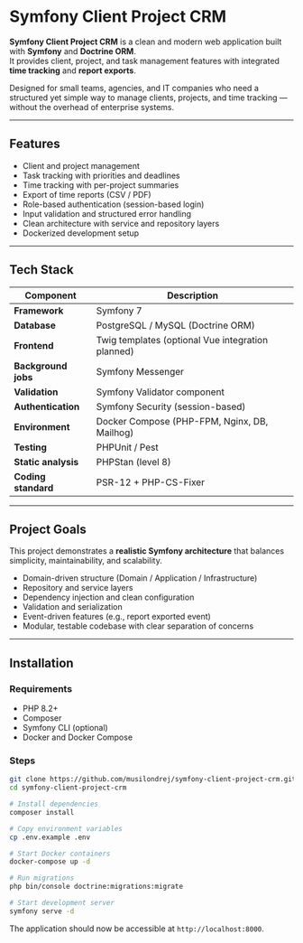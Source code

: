 # Symfony Client Project CRM

**Symfony Client Project CRM** is a clean and modern web application built with **Symfony** and **Doctrine ORM**.  
It provides client, project, and task management features with integrated **time tracking** and **report exports**.  

Designed for small teams, agencies, and IT companies who need a structured yet simple way to manage clients, projects, and time tracking — without the overhead of enterprise systems.

---

## Features

- Client and project management  
- Task tracking with priorities and deadlines  
- Time tracking with per-project summaries  
- Export of time reports (CSV / PDF)  
- Role-based authentication (session-based login)  
- Input validation and structured error handling  
- Clean architecture with service and repository layers  
- Dockerized development setup  

---

## Tech Stack

| Component | Description |
|------------|-------------|
| **Framework** | Symfony 7 |
| **Database** | PostgreSQL / MySQL (Doctrine ORM) |
| **Frontend** | Twig templates (optional Vue integration planned) |
| **Background jobs** | Symfony Messenger |
| **Validation** | Symfony Validator component |
| **Authentication** | Symfony Security (session-based) |
| **Environment** | Docker Compose (PHP-FPM, Nginx, DB, Mailhog) |
| **Testing** | PHPUnit / Pest |
| **Static analysis** | PHPStan (level 8) |
| **Coding standard** | PSR-12 + PHP-CS-Fixer |

---

## Project Goals

This project demonstrates a **realistic Symfony architecture** that balances simplicity, maintainability, and scalability.

- Domain-driven structure (Domain / Application / Infrastructure)  
- Repository and service layers  
- Dependency injection and clean configuration  
- Validation and serialization  
- Event-driven features (e.g., report exported event)  
- Modular, testable codebase with clear separation of concerns  

---

## Installation

### Requirements

- PHP 8.2+  
- Composer  
- Symfony CLI (optional)  
- Docker and Docker Compose  

### Steps

```bash
git clone https://github.com/musilondrej/symfony-client-project-crm.git
cd symfony-client-project-crm

# Install dependencies
composer install

# Copy environment variables
cp .env.example .env

# Start Docker containers
docker-compose up -d

# Run migrations
php bin/console doctrine:migrations:migrate

# Start development server
symfony serve -d
```

The application should now be accessible at `http://localhost:8000`.
